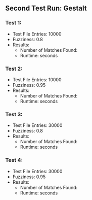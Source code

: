 ## Second Test Run: Gestalt
### Test 1:
- Test File Entries: 10000
- Fuzziness: 0.8
- Results:
    * Number of Matches Found: 
    * Runtime:  seconds

### Test 2:
- Test File Entries: 10000
- Fuzziness: 0.95
- Results:
    * Number of Matches Found: 
    * Runtime:  seconds

### Test 3:
- Test File Entries: 30000
- Fuzziness: 0.8
- Results:
    * Number of Matches Found: 
    * Runtime:  seconds

### Test 4:
- Test File Entries: 30000
- Fuzziness: 0.95
- Results:
    * Number of Matches Found: 
    * Runtime:  seconds


